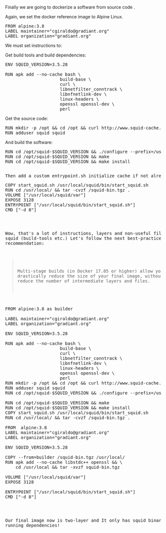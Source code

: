 Finally we are going to dockerize a software from source code
.  

Again, we set the docker reference image to Alpine Linux.

<pre class="file" data-filename="Dockerfile" data-target="replace">FROM alpine:3.8
LABEL maintainer="cgiraldo@gradiant.org"
LABEL organization="gradiant.org"
</pre>

We must set instructions to:
 
Get build tools and build dependencies:

<pre class="file" data-filename="Dockerfile" data-target="append">
ENV SQUID_VERSION=3.5.28

RUN apk add --no-cache bash \
                     build-base \
                     curl \
                     libnetfilter_conntrack \
                     libnfnetlink-dev \
                     linux-headers \
                     openssl openssl-dev \
                     perl</pre>
                     
Get the source code:
<pre class="file" data-filename="Dockerfile" data-target="append">
RUN mkdir -p /opt && cd /opt && curl http://www.squid-cache.org/Versions/v3/3.5/squid-$SQUID_VERSION.tar.gz | tar -xvz
RUN adduser squid squid
</pre>
And build the software:
<pre class="file" data-filename="Dockerfile" data-target="append">
RUN cd /opt/squid-$SQUID_VERSION && ./configure --prefix=/usr/local/squid --with-openssl
RUN cd /opt/squid-$SQUID_VERSION && make
RUN cd /opt/squid-$SQUID_VERSION && make install
<pre>

Then add a custom entrypoint.sh initialize cache if not already done and launch squid in foreground.
<pre class="file" data-filename="Dockerfile" data-target="append">
COPY start_squid.sh /usr/local/squid/bin/start_squid.sh
RUN cd /usr/local/ && tar -cvzf /squid-bin.tgz .
VOLUME ["/usr/local/squid/var"]
EXPOSE 3128
ENTRYPOINT ["/usr/local/squid/bin/start_squid.sh"]
CMD ["-d 8"]
</pre>

Wow, that's a lot of instructions, layers and non-useful files to run squid (build-tools etc.)
Let's follow the next best-practice recommendation:

>Multi-stage builds (in Docker 17.05 or higher) allow you to drastically reduce the size of your final image,
 without struggling to reduce the number of intermediate layers and files.

<pre class="file" data-filename="Dockerfile" data-target="replace">
FROM alpine:3.8 as builder

LABEL maintainer="cgiraldo@gradiant.org"
LABEL organization="gradiant.org"

ENV SQUID_VERSION=3.5.28

RUN apk add --no-cache bash \
                     build-base \
                     curl \
                     libnetfilter_conntrack \
                     libnfnetlink-dev \
                     linux-headers \
                     openssl openssl-dev \
                     perl
RUN mkdir -p /opt && cd /opt && curl http://www.squid-cache.org/Versions/v3/3.5/squid-$SQUID_VERSION.tar.gz | tar -xvz
RUN adduser squid squid
RUN cd /opt/squid-$SQUID_VERSION && ./configure --prefix=/usr/local/squid --with-openssl

RUN cd /opt/squid-$SQUID_VERSION && make
RUN cd /opt/squid-$SQUID_VERSION && make install
COPY start_squid.sh /usr/local/squid/bin/start_squid.sh
RUN cd /usr/local/ && tar -cvzf /squid-bin.tgz .

FROM  alpine:3.8
LABEL maintainer="cgiraldo@gradiant.org"
LABEL organization="gradiant.org"

ENV SQUID_VERSION=3.5.28

COPY --from=builder /squid-bin.tgz /usr/local/
RUN apk add --no-cache libstdc++ openssl && \
    cd /usr/local && tar -xvzf squid-bin.tgz

VOLUME ["/usr/local/squid/var"]
EXPOSE 3128

ENTRYPOINT ["/usr/local/squid/bin/start_squid.sh"]
CMD ["-d 8"]
</pre>

Our final image now is two-layer and It only has squid binaries and running dependencies!
